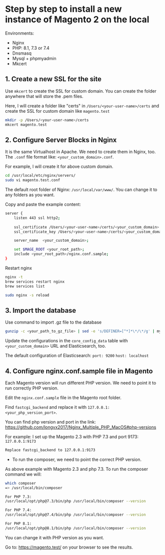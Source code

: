 # Step by step to install a new instance of Magento 2 on the local

Environments:
- Nginx
- PHP: 8.1, 7.3 or 7.4
- Dnsmasq
- Mysql + phpmyadmin
- Mkcert

## 1. Create a new SSL for the site

Use `mkcert` to create the SSL for custom domain. You can create the folder anywhere that will store the .pem files.

Here, I will create a folder like "certs" in `/Users/<your-user-name>/certs` and create the SSL for custom domain like `magento.test`

```sh
mkdir -p /Users/<your-user-name>/certs
mkcert magento.test
```

## 2. Configure Server Blocks in Nginx

It is the same Virtualhost in Apache. We need to create them in Nginx, too.
The `.conf` file format like: `<your_custom_domain>.conf`.

For example, I will create it for above custom domain.

```sh
cd /usr/local/etc/nginx/servers/
sudo vi magento.test.conf
```

The default root folder of Nginx: `/usr/local/var/www/`.
You can change it to any folders as you want.

Copy and paste the example content:

```sh
server {
    listen 443 ssl http2;
    
    ssl_certificate /Users/<your-user-name>/certs/<your_custom_domain>.pem;
    ssl_certificate_key /Users/<your-user-name>/certs/<your_custom_domain>-key.pem;

    server_name  <your_custom_domain>;

    set $MAGE_ROOT <your_root_path>;
    include <your_root_path>/nginx.conf.sample;
}
```

Restart nginx
```sh
nginx -t
brew services restart nginx
brew services list

sudo nginx -s reload
```

## 3. Import the database

Use command to import .gz file to the database

```sh
gunzip -c <your_path_to_gz_file> | sed -e 's/DEFINER=[^*]*\*/\*/g' | mysql -u <your_database_user_name> -p <your_database_name>
```

Update the configurations in the `core_config_data` table with `<your_custom_domain>` URL and Elasticsearch, too.

The default configuration of Elasticsearch:
`port: 9200`
`host: localhost`

## 4. Configure nginx.conf.sample file in Magento

Each Magento version will run different PHP version. We need to point it to run correctly PHP version.

Edit the `nginx.conf.sample` file in the Magento root folder.

Find `fastcgi_backend` and replace it with `127.0.0.1:<your_php_version_port>`.

You can find php version and port in the link:
https://github.com/longvx2017/Nginx_Multiple_PHP_MacOS#php-versions

For example: I set up the Magento 2.3 with PHP 7.3 and port 9173: `127.0.0.1:9173`

```sh
Replace fastcgi_backend to 127.0.0.1:9173
```

- To run the composer, we need to point the correct PHP version.

As above example with Magento 2.3 and php 7.3. To run the composer command we will:

```sh
which composer
=> /usr/local/bin/composer

For PHP 7.3:
/usr/local/opt/php@7.3/bin/php /usr/local/bin/composer --version

For PHP 7.4:
/usr/local/opt/php@7.4/bin/php /usr/local/bin/composer --version

For PHP 8.1:
/usr/local/opt/php@8.1/bin/php /usr/local/bin/composer --version
```

You can change it with PHP version as you want.

Go to: https://magento.test/ on your browser to see the results.

















